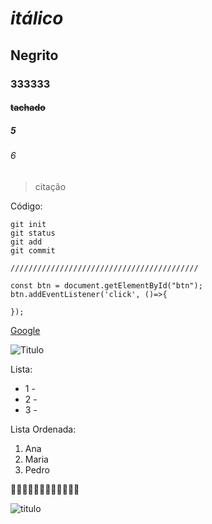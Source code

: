 # *itálico* 
## **Negrito** 
### 333333 
#### ~~tachado~~
##### 5
###### 6

>citação

Código:
```
git init
git status
git add
git commit

//////////////////////////////////////////

const btn = document.getElementById("btn");
btn.addEventListener('click', ()=>{
  
});

```
[Google](https://www.google.com.br/)

![Titulo](https://blog.biofaces.com/wp-content/uploads/2022/05/229814182_1225405074538853_4101242928843365294_n.jpg)

Lista:

* 1 - 
* 2 -
* 3 -

Lista Ordenada:
1. Ana 
2. Maria 
3. Pedro

🤯🤯🤯🤯🤯🤯🤯🤯🤯🤯🤯🤯

![titulo](https://github-readme-stats.vercel.app/api?username=ewertonveloso&show_icons=true&theme=dracula)







